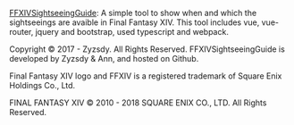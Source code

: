 [FFXIVSightseeingGuide](https://zyzsdy.github.io/FFXIVSightseeingGuide/#/): A simple tool to show when and which the sightseeings are avaible in Final Fantasy XIV. This tool includes vue, vue-router, jquery and bootstrap, used typescript and webpack.

Copyright © 2017 - Zyzsdy. All Rights Reserved. FFXIVSightseeingGuide is developed by Zyzsdy & Ann, and hosted on Github. 

Final Fantasy XIV logo and FFXIV is a registered trademark of Square Enix Holdings Co., Ltd.

FINAL FANTASY XIV © 2010 - 2018 SQUARE ENIX CO., LTD. All Rights Reserved.
